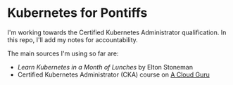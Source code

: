 # Kubernetes for Pontiffs

I'm working towards the Certified Kubernetes Administrator qualification. In this repo, I'll add my notes for accountability.

The main sources I'm using so far are:

* *Learn Kubernetes in a Month of Lunches* by Elton Stoneman
* Certified Kubernetes Administrator (CKA) course on [A Cloud Guru]([url](https://learn.acloud.guru/course/certified-kubernetes-administrator/dashboard))
